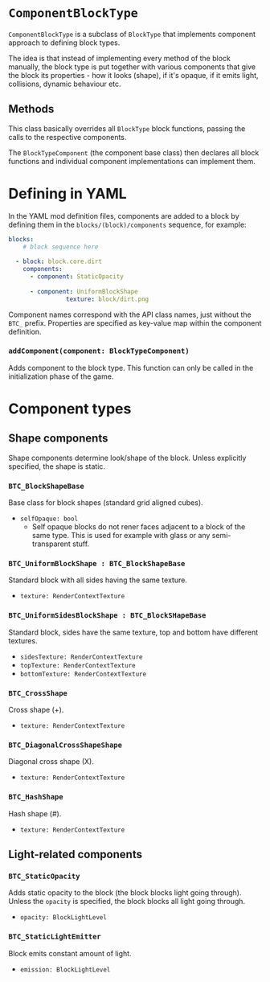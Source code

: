 # `ComponentBlockType`
`ComponentBlockType` is a subclass of `BlockType` that implements component approach to defining block types.

The idea is that instead of implementing every method of the block manually, the block type is put together with various components that give the block its properties - how it looks (shape), if it's opaque, if it emits light, collisions, dynamic behaviour etc.

## Methods
This class basically overrides all `BlockType` block functions, passing the calls to the respective components.

The `BlockTypeComponent` (the component base class) then declares all block functions and individual component implementations can implement them.

# Defining in YAML
In the YAML mod definition files, components are added to a block by defining them in the `blocks/(block)/components` sequence, for example:

```YAML
blocks:
	# block sequence here
	
  - block: block.core.dirt
    components:
      - component: StaticOpacity
    
      - component: UniformBlockShape
				texture: block/dirt.png
```

Component names correspond with the API class names, just without the `BTC_` prefix.
Properties are specified as key-value map within the component definition.

### `addComponent(component: BlockTypeComponent)`
Adds component to the block type. This function can only be called in the initialization phase of the game.

# Component types

## Shape components
Shape components determine look/shape of the block. Unless explicitly specified, the shape is static.

### `BTC_BlockShapeBase`
Base class for block shapes (standard grid aligned cubes).

* `selfOpaque: bool`
  * Self opaque blocks do not rener faces adjacent to a block of the same type. This is used for example with glass or any semi-transparent stuff.

### `BTC_UniformBlockShape : BTC_BlockShapeBase`
Standard block with all sides having the same texture.

* `texture: RenderContextTexture`

### `BTC_UniformSidesBlockShape : BTC_BlockSHapeBase`
Standard block, sides have the same texture, top and bottom have different textures.

* `sidesTexture: RenderContextTexture`
* `topTexture: RenderContextTexture`
* `bottomTexture: RenderContextTexture`

### `BTC_CrossShape`
Cross shape (+).

* `texture: RenderContextTexture`

### `BTC_DiagonalCrossShapeShape`
Diagonal cross shape (X).

* `texture: RenderContextTexture`

### `BTC_HashShape`
Hash shape (#).

* `texture: RenderContextTexture`

## Light-related components

### `BTC_StaticOpacity`
Adds static opacity to the block (the block blocks light going through). Unless the `opacity` is specified, the block blocks all light going through.

* `opacity: BlockLightLevel`

### `BTC_StaticLightEmitter`
Block emits constant amount of light.

* `emission: BlockLightLevel`